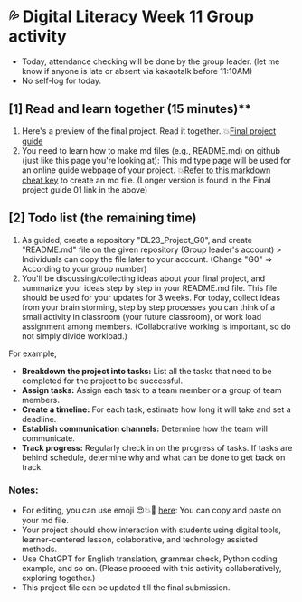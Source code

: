 # 💦 Digital Literacy Week 11 Group activity

+ Today, attendance checking will be done by the group leader. (let me know if anyone is late or absent via kakaotalk before 11:10AM)
+ No self-log for today.

## [1] Read and learn together (15 minutes)**

1. Here's a preview of the final project. Read it together. 💥[Final project guide](https://github.com/MK316/Spring2023/tree/main/DL/DLProject)
2. You need to learn how to make md files (e.g., README.md) on github (just like this page you're looking at): This md type page will be used for an online guide webpage of your project. 💥[Refer to this markdown cheat key](https://www.markdownguide.org/cheat-sheet/) to create an md file. (Longer version is found in the Final project guide 01 link in the above)

## [2] Todo list (the remaining time)

1. As guided, create a repository "DL23_Project_G0", and create "README.md" file on the given repository (Group leader's account) > Individuals can copy the file later to your account. (Change "G0" => According to your group number)
2. You'll be discussing/collecting ideas about your final project, and summarize your ideas step by step in your README.md file. This file should be used for your updates for 3 weeks. For today, collect ideas from your brain storming, step by step processes you can think of a small activity in classroom (your future classroom), or work load assignment among members. (Collaborative working is important, so do not simply divide workload.)

For example,  
+ **Breakdown the project into tasks:** List all the tasks that need to be completed for the project to be successful. 
+ **Assign tasks:** Assign each task to a team member or a group of team members.
+ **Create a timeline:** For each task, estimate how long it will take and set a deadline. 
+ **Establish communication channels:** Determine how the team will communicate. 
+ **Track progress:** Regularly check in on the progress of tasks. If tasks are behind schedule, determine why and what can be done to get back on track.

### Notes:

+ For editing, you can use emoji 😍💥🌱 [here](https://gist.github.com/rxaviers/7360908): You can copy and paste on your md file.
+ Your project should show interaction with students using digital tools, learner-centered lesson, colaborative, and technology assisted methods.
+ Use ChatGPT for English translation, grammar check, Python coding example, and so on. (Please proceed with this activity collaboratively, exploring together.)
+ This project file can be updated till the final submission.

